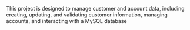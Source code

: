 This project is designed to manage customer and account data, including creating, updating, and validating customer information, managing accounts, and interacting with a MySQL database

